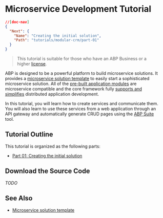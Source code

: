# Microservice Development Tutorial

````json
//[doc-nav]
{
  "Next": {
    "Name": "Creating the initial solution",
    "Path": "tutorials/modular-crm/part-01"
  }
}
````

> This tutorial is suitable for those who have an ABP Business or a higher [license](https://abp.io/pricing).

ABP is designed to be a powerful platform to build microservice solutions. It provides a [microservice solution template](../../solution-templates/microservice/index.md) to easily start a sophisticated microservice solution. All of the [pre-built application modules](../../modules/index.md) are microservice compatible and the core framework fully [supports and simplifies](../../framework/architecture/microservices/index.md) distributed application development.

In this tutorial, you will learn how to create services and communicate them. You will also learn to use these services from a web application through an API gateway and automatically generate CRUD pages using the [ABP Suite](../../suite/index.md) tool.

## Tutorial Outline

This tutorial is organized as the following parts:

* [Part 01: Creating the initial solution](part-01.md)

## Download the Source Code

*TODO*

## See Also

* [Microservice solution template](../../solution-templates/microservice/index.md)